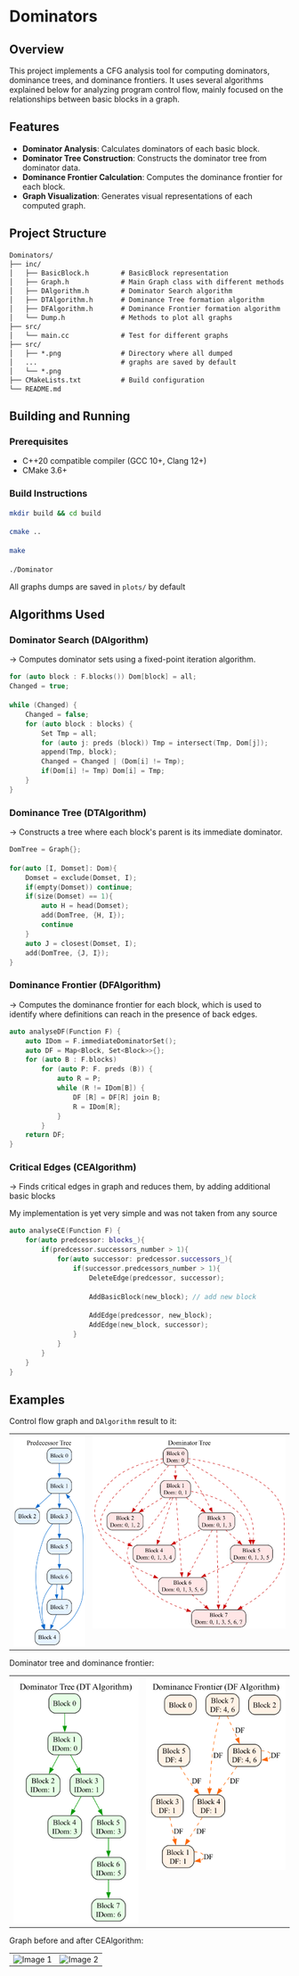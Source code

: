 # Dominators

## Overview

This project implements a CFG analysis tool for computing dominators, dominance trees, and dominance frontiers. It uses several algorithms explained below for analyzing program control flow, mainly focused on the relationships between basic blocks in a graph.

## Features

- **Dominator Analysis**: Calculates dominators of each basic block.
- **Dominator Tree Construction**: Constructs the dominator tree from dominator data.
- **Dominance Frontier Calculation**: Computes the dominance frontier for each block.
- **Graph Visualization**: Generates visual representations of each computed graph.

## Project Structure

```t
Dominators/
├── inc/
│   ├── BasicBlock.h        # BasicBlock representation
│   ├── Graph.h             # Main Graph class with different methods
│   ├── DAlgorithm.h        # Dominator Search algorithm
│   ├── DTAlgorithm.h       # Dominance Tree formation algorithm
│   ├── DFAlgorithm.h       # Dominance Frontier formation algorithm
│   └── Dump.h              # Methods to plot all graphs
├── src/
│   └── main.cc             # Test for different graphs
├── src/                    
│   ├── *.png               # Directory where all dumped 
│   ...                     # graphs are saved by default
│   └── *.png
├── CMakeLists.txt          # Build configuration
└── README.md
```

## Building and Running

### Prerequisites

- C++20 compatible compiler (GCC 10+, Clang 12+)
- CMake 3.6+

### Build Instructions

```bash
mkdir build && cd build

cmake ..

make

./Dominator
```

All graphs dumps are saved in ```plots/``` by default

## Algorithms Used

### Dominator Search (DAlgorithm)

-> Computes dominator sets using a fixed-point iteration algorithm.

```c++
for (auto block : F.blocks()) Dom[block] = all; 
Changed = true;

while (Changed) {
    Changed = false;
    for (auto block : blocks) {
        Set Tmp = all;
        for (auto j: preds (block)) Tmp = intersect(Tmp, Dom[j]);
        append(Tmp, block);
        Changed = Changed | (Dom[i] != Tmp);
        if(Dom[i] != Tmp) Dom[i] = Tmp;
    }
}
```

### Dominance Tree (DTAlgorithm)

-> Constructs a tree where each block's parent is its immediate dominator.

```c++
DomTree = Graph{};

for(auto [I, Domset]: Dom){
    Domset = exclude(Domset, I);
    if(empty(Domset)) continue;
    if(size(Domset) == 1){
        auto H = head(Domset);
        add(DomTree, {H, I});
        continue
    }
    auto J = closest(Domset, I);
    add(DomTree, {J, I});
}
```

### Dominance Frontier (DFAlgorithm)

-> Computes the dominance frontier for each block, which is used to identify where definitions can reach in the presence of back edges.

```c++
auto analyseDF(Function F) {
    auto IDom = F.immediateDominatorSet();
    auto DF = Map<Block, Set<Block>>{};
    for (auto B : F.blocks)
        for (auto P: F. preds (B)) {
            auto R = P;
            while (R != IDom[B]) {
                DF [R] = DF[R] join B;
                R = IDom[R];
            }
        }
    return DF;
}
```

### Critical Edges (CEAlgorithm)

-> Finds critical edges in graph and reduces them, by adding additional basic blocks

My implementation is yet very simple and was not taken from any source

```c++
auto analyseCE(Function F) {
    for(auto predcessor: blocks_){
        if(predcessor.successors_number > 1){
            for(auto successor: predcessor.successors_){
                if(successor.predcessors_number > 1){
                    DeleteEdge(predcessor, successor);

                    AddBasicBlock(new_block); // add new block

                    AddEdge(predcessor, new_block);
                    AddEdge(new_block, successor);
                }
            }
        }
    }
}
```

## Examples

Control flow graph and ```DAlgorithm``` result to it:

<table>
  <tr valign="top">
    <td><img src="plots/graph_predecessors.dot.png" alt="Image 1" style="width: 100%;" /></td>
    <td><img src="plots/graph_dominators.dot.png" alt="Image 2" style="width: 100%;" /></td>
  </tr>
</table>

Dominator tree and dominance frontier:

<table>
  <tr valign="top">
    <td><img src="plots/graph_domtree.dot.png" alt="Image 1" style="width: 100%;" /></td>
    <td><img src="plots/graph_domfrontier.dot.png" alt="Image 2" style="width: 100%;" /></td>
  </tr>
</table>

Graph before and after CEAlgorithm:

<table>
  <tr valign="top">
    <td><img src="plots/critical_small_before_CE.dot.png" alt="Image 1" style="width: 100%;" /></td>
    <td><img src="plots/critical_small_after_CE.dot.png" alt="Image 2" style="width: 100%;" /></td>
  </tr>
</table>
